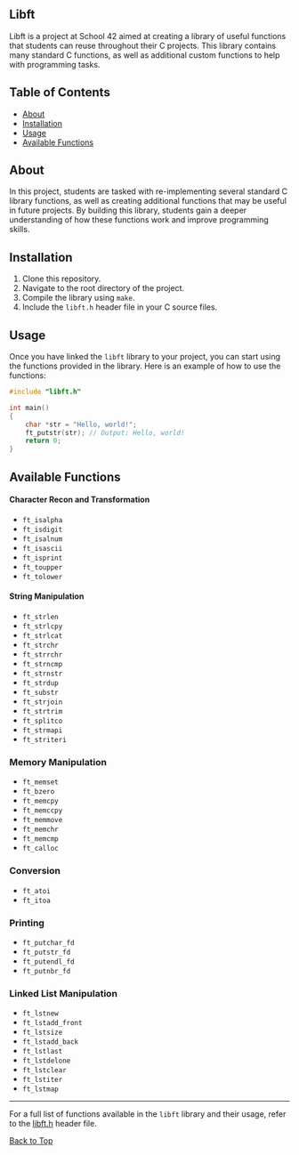 <a id="top"></a>

## Libft
Libft is a project at School 42 aimed at creating a library of useful functions that students can reuse throughout their C projects. This library contains many standard C functions, as well as additional custom functions to help with programming tasks.

## Table of Contents
- [About](#about)
- [Installation](#installation)
- [Usage](#usage)
- [Available Functions](#available-functions)

## About
In this project, students are tasked with re-implementing several standard C library functions, as well as creating additional functions that may be useful in future projects. By building this library, students gain a deeper understanding of how these functions work and improve programming skills.

## Installation
1. Clone this repository.
2. Navigate to the root directory of the project.
3. Compile the library using `make`.
4. Include the `libft.h` header file in your C source files.

## Usage
Once you have linked the `libft` library to your project, you can start using the functions provided in the library. Here is an example of how to use the functions:

```c
#include "libft.h"

int main()
{
	char *str = "Hello, world!";
	ft_putstr(str); // Output: Hello, world!
	return 0;
}
```

## Available Functions
#### Character Recon and Transformation
- `ft_isalpha`
- `ft_isdigit`
- `ft_isalnum`
- `ft_isascii`
- `ft_isprint`
- `ft_toupper`
- `ft_tolower`
#### String Manipulation
- `ft_strlen`
- `ft_strlcpy`
- `ft_strlcat`
- `ft_strchr`
- `ft_strrchr`
- `ft_strncmp`
- `ft_strnstr`
- `ft_strdup`
- `ft_substr`
- `ft_strjoin`
- `ft_strtrim`
- `ft_splitco`
- `ft_strmapi`
- `ft_striteri`
### Memory Manipulation
- `ft_memset`
- `ft_bzero`
- `ft_memcpy`
- `ft_memccpy`
- `ft_memmove`
- `ft_memchr`
- `ft_memcmp`
- `ft_calloc`
### Conversion
- `ft_atoi`
- `ft_itoa`
### Printing
- `ft_putchar_fd`
- `ft_putstr_fd`
- `ft_putendl_fd`
- `ft_putnbr_fd`
### Linked List Manipulation
- `ft_lstnew`
- `ft_lstadd_front`
- `ft_lstsize`
- `ft_lstadd_back`
- `ft_lstlast`
- `ft_lstdelone`
- `ft_lstclear`
- `ft_lstiter`
- `ft_lstmap`
---
For a full list of functions available in the `libft` library and their usage, refer to the [libft.h](https://github.com/KarlQuerel/42-libft/blob/master/includes/libft.h) header file.

[Back to Top](#top)
